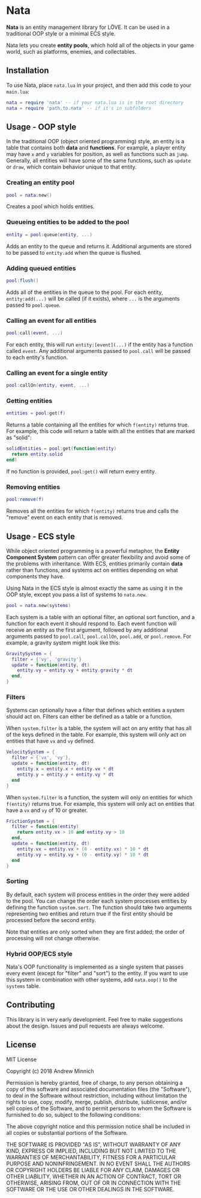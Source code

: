 # Nata
**Nata** is an entity management library for LÖVE. It can be used in a traditional OOP style or a minimal ECS style.

Nata lets you create **entity pools**, which hold all of the objects in your game world, such as platforms, enemies, and collectables.

## Installation
To use Nata, place `nata.lua` in your project, and then add this code to your `main.lua`:
```lua
nata = require 'nata' -- if your nata.lua is in the root directory
nata = require 'path.to.nata' -- if it's in subfolders
```

## Usage - OOP style
In the traditional OOP (object oriented programming) style, an entity is a table that contains both **data** and **functions**. For example, a player entity may have `x` and `y` variables for position, as well as functions such as `jump`. Generally, all entities will have some of the same functions, such as `update` or `draw`, which contain behavior unique to that entity.

### Creating an entity pool
```lua
pool = nata.new()
```
Creates a pool which holds entities.

### Queueing entities to be added to the pool
```lua
entity = pool:queue(entity, ...)
```
Adds an entity to the queue and returns it. Additional arguments are stored to be passed to `entity.add` when the queue is flushed.

### Adding queued entities
```lua
pool:flush()
```
Adds all of the entities in the queue to the pool. For each entity, `entity:add(...)` will be called (if it exists), where `...` is the arguments passed to `pool.queue`.

### Calling an event for all entities
```lua
pool:call(event, ...)
```
For each entity, this will run `entity:[event](...)` if the entity has a function called `event`. Any additional arguments passed to `pool.call` will be passed to each entity's function.

### Calling an event for a single entity
```lua
pool:callOn(entity, event, ...)
```

### Getting entities
```lua
entities = pool:get(f)
```
Returns a table containing all the entities for which `f(entity)` returns true. For example, this code will return a table with all the entities that are marked as "solid":
```lua
solidEntities = pool:get(function(entity)
  return entity.solid
end)
```
If no function is provided, `pool:get()` will return every entity.

### Removing entities
```lua
pool:remove(f)
```
Removes all the entities for which `f(entity)` returns true and calls the "remove" event on each entity that is removed.

## Usage - ECS style
While object oriented programming is a powerful metaphor, the **Entity Component System** pattern can offer greater flexibility and avoid some of the problems with inheritance. With ECS, entities primarily contain **data** rather than functions, and systems act on entities depending on what components they have.

Using Nata in the ECS style is almost exactly the same as using it in the OOP style, except you pass a list of systems to `nata.new`.
```lua
pool = nata.new(systems)
```
Each system is a table with an optional filter, an optional sort function, and a function for each event it should respond to. Each event function will receive an entity as the first argument, followed by any additional arguments passed to `pool.call`, `pool.callOn`, `pool.add`, or `pool.remove`. For example, a gravity system might look like this:
```lua
GravitySystem = {
  filter = {'vy', 'gravity'}
  update = function(entity, dt)
    entity.vy = entity.vy + entity.gravity * dt
  end,
}
```

### Filters
Systems can optionally have a filter that defines which entities a system should act on. Filters can either be defined as a table or a function.

When `system.filter` is a table, the system will act on any entity that has all of the keys defined in the table. For example, this system will only act on entities that have `vx` and `vy` defined.

```lua
VelocitySystem = {
  filter = {'vx', 'vy'},
  update = function(entity, dt)
    entity.x = entity.x + entity.vx * dt
    entity.y = entity.y + entity.vy * dt
  end
}
```

When `system.filter` is a function, the system will only on entities for which `f(entity)` returns true. For example, this system will only act on entities that have a `vx` and `vy` of 10 or greater.

```lua
FrictionSystem = {
  filter = function(entity)
    return entity.vx > 10 and entity.vy > 10
  end,
  update = function(entity, dt)
    entity.vx = entity.vx + (0 - entity.vx) * 10 * dt
    entity.vy = entity.vy + (0 - entity.vy) * 10 * dt
  end
}
```

### Sorting
By default, each system will process entities in the order they were added to the pool. You can change the order each system processes entities by defining the function `system.sort`. The function should take two arguments representing two entities and return true if the first entity should be processed before the second entity.

Note that entities are only sorted when they are first added; the order of processing will not change otherwise.

### Hybrid OOP/ECS style

Nata's OOP functionality is implemented as a single system that passes every event (except for "filter" and "sort") to the entity. If you want to use this system in combination with other systems, add `nata.oop()` to the `systems` table.

## Contributing
This library is in very early development. Feel free to make suggestions about the design. Issues and pull requests are always welcome.

## License
MIT License

Copyright (c) 2018 Andrew Minnich

Permission is hereby granted, free of charge, to any person obtaining a copy
of this software and associated documentation files (the "Software"), to deal
in the Software without restriction, including without limitation the rights
to use, copy, modify, merge, publish, distribute, sublicense, and/or sell
copies of the Software, and to permit persons to whom the Software is
furnished to do so, subject to the following conditions:

The above copyright notice and this permission notice shall be included in all
copies or substantial portions of the Software.

THE SOFTWARE IS PROVIDED "AS IS", WITHOUT WARRANTY OF ANY KIND, EXPRESS OR
IMPLIED, INCLUDING BUT NOT LIMITED TO THE WARRANTIES OF MERCHANTABILITY,
FITNESS FOR A PARTICULAR PURPOSE AND NONINFRINGEMENT. IN NO EVENT SHALL THE
AUTHORS OR COPYRIGHT HOLDERS BE LIABLE FOR ANY CLAIM, DAMAGES OR OTHER
LIABILITY, WHETHER IN AN ACTION OF CONTRACT, TORT OR OTHERWISE, ARISING FROM,
OUT OF OR IN CONNECTION WITH THE SOFTWARE OR THE USE OR OTHER DEALINGS IN THE
SOFTWARE.
